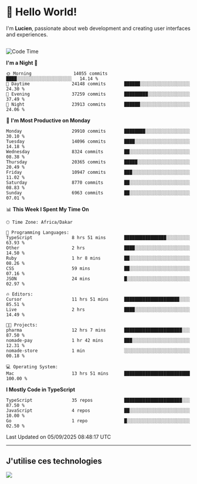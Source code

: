# 👋 Hello World!

I'm **Lucien**, passionate about web development and creating user interfaces and experiences.

##

<!--START_SECTION:waka-->
![Code Time](http://img.shields.io/badge/Code%20Time-3%2C650%20hrs%2027%20mins-blue)

**I'm a Night 🦉** 

```text
🌞 Morning                14055 commits       ████░░░░░░░░░░░░░░░░░░░░░   14.14 % 
🌆 Daytime                24148 commits       ██████░░░░░░░░░░░░░░░░░░░   24.30 % 
🌃 Evening                37259 commits       █████████░░░░░░░░░░░░░░░░   37.49 % 
🌙 Night                  23913 commits       ██████░░░░░░░░░░░░░░░░░░░   24.06 % 
```
📅 **I'm Most Productive on Monday** 

```text
Monday                   29910 commits       ████████░░░░░░░░░░░░░░░░░   30.10 % 
Tuesday                  14096 commits       ████░░░░░░░░░░░░░░░░░░░░░   14.18 % 
Wednesday                8324 commits        ██░░░░░░░░░░░░░░░░░░░░░░░   08.38 % 
Thursday                 20365 commits       █████░░░░░░░░░░░░░░░░░░░░   20.49 % 
Friday                   10947 commits       ███░░░░░░░░░░░░░░░░░░░░░░   11.02 % 
Saturday                 8770 commits        ██░░░░░░░░░░░░░░░░░░░░░░░   08.83 % 
Sunday                   6963 commits        ██░░░░░░░░░░░░░░░░░░░░░░░   07.01 % 
```


📊 **This Week I Spent My Time On** 

```text
🕑︎ Time Zone: Africa/Dakar

💬 Programming Languages: 
TypeScript               8 hrs 51 mins       ████████████████░░░░░░░░░   63.93 % 
Other                    2 hrs               ████░░░░░░░░░░░░░░░░░░░░░   14.50 % 
Ruby                     1 hr 8 mins         ██░░░░░░░░░░░░░░░░░░░░░░░   08.26 % 
CSS                      59 mins             ██░░░░░░░░░░░░░░░░░░░░░░░   07.16 % 
JSON                     24 mins             █░░░░░░░░░░░░░░░░░░░░░░░░   02.97 % 

🔥 Editors: 
Cursor                   11 hrs 51 mins      █████████████████████░░░░   85.51 % 
Live                     2 hrs               ████░░░░░░░░░░░░░░░░░░░░░   14.49 % 

🐱‍💻 Projects: 
pharma                   12 hrs 7 mins       ██████████████████████░░░   87.50 % 
nomade-pay               1 hr 42 mins        ███░░░░░░░░░░░░░░░░░░░░░░   12.31 % 
nomade-store             1 min               ░░░░░░░░░░░░░░░░░░░░░░░░░   00.18 % 

💻 Operating System: 
Mac                      13 hrs 51 mins      █████████████████████████   100.00 % 
```

**I Mostly Code in TypeScript** 

```text
TypeScript               35 repos            ██████████████████████░░░   87.50 % 
JavaScript               4 repos             ██░░░░░░░░░░░░░░░░░░░░░░░   10.00 % 
Go                       1 repo              █░░░░░░░░░░░░░░░░░░░░░░░░   02.50 % 
```




 Last Updated on 05/09/2025 08:48:17 UTC
<!--END_SECTION:waka-->
---

## J'utilise ces technologies

<p align="left">
  <a href="https://skillicons.dev">
    <img src="https://skillicons.dev/icons?i=ts,js,go,ruby,css,scss,tailwind,react,vite,nextjs,docker,figma,ableton" />
  </a>
</p>

